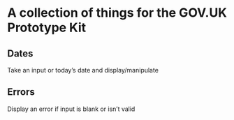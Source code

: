 # A collection of things for the GOV.UK Prototype Kit

## Dates

Take an input or today&rsquo;s date and display/manipulate

## Errors

Display an error if input is blank or isn&rsquo;t valid
